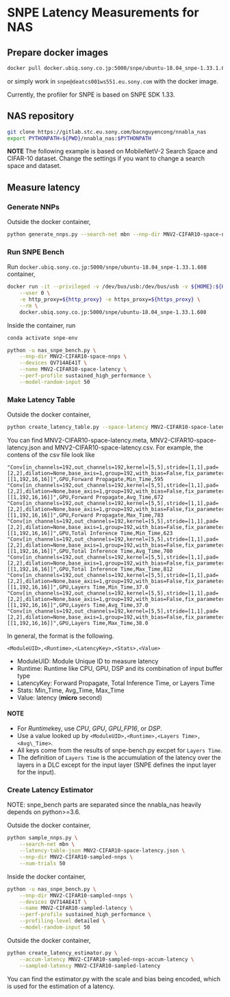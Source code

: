 # SNPE Latency Measurements for NAS


## Prepare docker images

```bash
docker pull docker.ubiq.sony.co.jp:5000/snpe/ubuntu-18.04_snpe-1.33.1.608
```

or simply work in `snpe@deatcs001ws551.eu.sony.com` with the docker image.

Currently, the profiler for SNPE is based on SNPE SDK 1.33.


## NAS repository

```bash
git clone https://gitlab.stc.eu.sony.com/bacnguyencong/nnabla_nas
export PYTHONPATH=${PWD}/nnabla_nas:$PYTHONPATH
```

**NOTE** 
The following example is based on MobileNetV-2 Search Space and CIFAR-10 dataset. 
Change the settings if you want to change a search space and dataset.

## Measure latency

### Generate NNPs

Outside the docker container, 
```bash
python generate_nnps.py --search-net mbn --nnp-dir MNV2-CIFAR10-space-nnps
```

### Run SNPE Bench

Run `docker.ubiq.sony.co.jp:5000/snpe/ubuntu-18.04_snpe-1.33.1.608` container, 

```bash
docker run -it --privileged -v /dev/bus/usb:/dev/bus/usb -v ${HOME}:${HOME} \
    --user 0 \
    -e http_proxy=${http_proxy} -e https_proxy=${https_proxy} \
    --rm \
    docker.ubiq.sony.co.jp:5000/snpe/ubuntu-18.04_snpe-1.33.1.608
```

Inside the container, run 

```bash
conda activate snpe-env

python -u nas_snpe_bench.py \
    --nnp-dir MNV2-CIFAR10-space-nnps \
    --devices QV714AE41T \
    --name MNV2-CIFAR10-space-latency \
    --perf-profile sustained_high_performance \
    --model-random-input 50
```

### Make Latency Table

Outside the docker container, 
```bash
python create_latency_table.py --space-latency MNV2-CIFAR10-space-latency
```

You can find MNV2-CIFAR10-space-latency.meta, MNV2-CIFAR10-space-latency.json and MNV2-CIFAR10-space-latency.csv. For example, the contens of the csv file look like

```
"Conv[in_channels=192,out_channels=192,kernel=[5,5],stride=[1,1],pad=[2,2],dilation=None,base_axis=1,group=192,with_bias=False,fix_parameters=False,channel_last=False][[1,192,16,16]]",GPU,Forward Propagate,Min_Time,595
"Conv[in_channels=192,out_channels=192,kernel=[5,5],stride=[1,1],pad=[2,2],dilation=None,base_axis=1,group=192,with_bias=False,fix_parameters=False,channel_last=False][[1,192,16,16]]",GPU,Forward Propagate,Avg_Time,672
"Conv[in_channels=192,out_channels=192,kernel=[5,5],stride=[1,1],pad=[2,2],dilation=None,base_axis=1,group=192,with_bias=False,fix_parameters=False,channel_last=False][[1,192,16,16]]",GPU,Forward Propagate,Max_Time,783
"Conv[in_channels=192,out_channels=192,kernel=[5,5],stride=[1,1],pad=[2,2],dilation=None,base_axis=1,group=192,with_bias=False,fix_parameters=False,channel_last=False][[1,192,16,16]]",GPU,Total Inference Time,Min_Time,623
"Conv[in_channels=192,out_channels=192,kernel=[5,5],stride=[1,1],pad=[2,2],dilation=None,base_axis=1,group=192,with_bias=False,fix_parameters=False,channel_last=False][[1,192,16,16]]",GPU,Total Inference Time,Avg_Time,700
"Conv[in_channels=192,out_channels=192,kernel=[5,5],stride=[1,1],pad=[2,2],dilation=None,base_axis=1,group=192,with_bias=False,fix_parameters=False,channel_last=False][[1,192,16,16]]",GPU,Total Inference Time,Max_Time,812
"Conv[in_channels=192,out_channels=192,kernel=[5,5],stride=[1,1],pad=[2,2],dilation=None,base_axis=1,group=192,with_bias=False,fix_parameters=False,channel_last=False][[1,192,16,16]]",GPU,Layers Time,Min_Time,37.0
"Conv[in_channels=192,out_channels=192,kernel=[5,5],stride=[1,1],pad=[2,2],dilation=None,base_axis=1,group=192,with_bias=False,fix_parameters=False,channel_last=False][[1,192,16,16]]",GPU,Layers Time,Avg_Time,37.0
"Conv[in_channels=192,out_channels=192,kernel=[5,5],stride=[1,1],pad=[2,2],dilation=None,base_axis=1,group=192,with_bias=False,fix_parameters=False,channel_last=False][[1,192,16,16]]",GPU,Layers Time,Max_Time,38.0
```

In general, the format is the following.

```
<ModuleUID>,<Runtime>,<LatencyKey>,<Stats>,<Value>
```

- ModuleUID: Module Unique ID to measure latency
- Runtime: Runtime like CPU, GPU, DSP and its combination of input buffer type
- LatencyKey: Forward Propagate, Total Inference Time, or Layers Time
- Stats: Min\_Time, Avg\_Time, Max\_Time
- Value: latency (**micro** second)

#### NOTE
- For *Runtime*key, use *CPU*, *GPU*, *GPU_FP16*, or *DSP*.
- Use a value looked up by `<ModuleUID>,<Runtime>,<Layers Time>,<Avg\_Time>`.
- All keys come from the results of snpe-bench.py excpet for `Layers Time`. 
- The definition of `Layers Time` is the accumulation of the latency over the layers in a DLC except for the input layer (SNPE defines the input layer for the input).


### Create Latency Estimator

NOTE: snpe_bench parts are separated since the nnabla\_nas heavily depends on python>=3.6.

Outside the docker container, 
```bash
python sample_nnps.py \
    --search-net mbn \
    --latency-table-json MNV2-CIFAR10-space-latency.json \
    --nnp-dir MNV2-CIFAR10-sampled-nnps \
    --num-trials 50
```

Inside the docker container, 
```bash
python -u nas_snpe_bench.py \
    --nnp-dir MNV2-CIFAR10-sampled-nnps \
    --devices QV714AE41T \
    --name MNV2-CIFAR10-sampled-latency \
    --perf-profile sustained_high_performance \
    --profiling-level detailed \
    --model-random-input 50
```

Outside the docker container, 

```bash
python create_latency_estimator.py \
    --accum-latency MNV2-CIFAR10-sampled-nnps-accum-latency \
    --sampled-latency MNV2-CIFAR10-sampled-latency
```

You can find the estimator.py with the scale and bias being encoded, 
which is used for the estimation of a latency.

